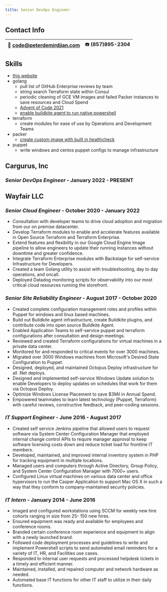 ```yaml
---
title: Senior DevOps Engineer
---
```

## Contact Info
| :email: [code@peterdemirdjian.com](mailto:code@peterdemirdjian.com)| :phone: (857)895-2304  |
| :---------------------: |:--------------:|

## Skills
* [this website](https://github.com/pdemirdjian/peterdemirdjiancom)
* golang
  * pull list of GitHub Enterprise reviews by team
  * string search Terraform state within Consul
  * periodic cleaning of GCE VM images and failed Packer instances to save resources and Cloud Spend
  * [Advent of Code 2021](https://github.com/pdemirdjian/adventofcode21)
  * [enable buildkite agent to run native powershell](https://github.com/buildkite/agent/pull/1122)
* terraform
  * create modules for ease of use by Operations and Development Teams
* packer
  * [create custom image with built in healthcheck](https://github.com/pdemirdjian/infra/blob/main/images/itsademergency_com_nginx.pkr.hcl)
* puppet
  * write windows and centos puppet configs to manage infrastructure
## Cargurus, Inc
### _Senior DevOps Engineer_ - January 2022 - PRESENT
## Wayfair LLC
### _Senior Cloud Engineer_ - October 2020 - January 2022
* Consultation with developer teams to drive cloud adoption and migration from our on premise datacenter.
* Develop Terraform modules to enable and accelerate features available in Open Source Terraform and Terraform Enterprise.
* Extend features and flexibility in our Google Cloud Engine Image pipeline to allow engineers to update their running instances without downtime and greater confidence.
* Integrate Terraform Enterprise modules with Backstage for self-service Infrastructure for Developers.
* Created a team Golang utility to assist with troubleshooting, day to day operations, and oncall.
* Deployed Datadog monitoring scripts for observability into our most critical cloud resources running the storefront.
### _Senior Site Reliability Engineer_ - August 2017 - October 2020
* Created complete configuration management roles and profiles within Puppet for windows and linux based machines.
* Build out Buildkite agent infrastructure, create Buildkite plugins, and contribute code into open source Buildkite Agent.
* Enabled Application Teams to self-service puppet and terraform configurations after consultation and design meetings.
* Reviewed and created Terraform configurations for virtual machines in a private data center.
* Monitored for and responded to critical events for over 3000 machines.
* Migrated over 3000 Windows machines from Microsoft's Desired State Configuration to Puppet.
* Designed, deployed, and maintained Octopus Deploy infrastructure for all .Net deploys.
* Designed and implemented self-service Windows Update solution to enable Developers to deploy updates on schedules that work for them via Octopus Deploy.
* Optimize Windows License Placement to save $3Mil in Annual Spend.
* Empowered teammates to learn latest technology (Puppet, Terraform) with careful reviews, constructive feedback, and peer-coding sessions.
### _IT Support Engineer_ - June 2016 - August 2017
* Created self service Jenkins pipeline that allowed users to request software via System Center Configuration Manager that employed internal change control APIs to require manager approval to keep software licensing costs down and reduce ticket load for frontline IT members.
* Developed, maintained, and improved internal inventory system in PHP for tracking equipment in multiple locations.
* Managed users and computers through Active Directory, Group Policy, and System Center Configuration Manager with 7000+ users.
* Configured Linux virtual machines on various data center and office hypervisors to run the Casper Application to support Mac OS X in such a way that they conform to company-maintained security policies.
### _IT Intern_ - January 2014 - June 2016
* Imaged and configured workstations using SCCM for weekly new hire cohorts ranging in size from 25- 150 new hires.
* Ensured equipment was ready and available for employees and conference rooms.
* Branded certain conference room experience and equipment to align with a newly launched brand.
* Followed code deployment processes and guidelines to write and implement Powershell scripts to send automated email reminders for a variety of IT, HR, and Facilities use cases.
* Responded to internal user requests and processed helpdesk tickets in a timely and efficient manner.
* Maintained, installed, and repaired computer and network hardware as needed.
* Automated base IT functions for other IT staff to utilize in their daily functions.